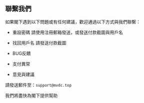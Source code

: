## 聯繫我們

如果閣下遇到以下問題或有任何建議，歡迎通過以下方式與我們聯繫：

* 重設密碼 
請使用注冊郵箱發送，或發送付款截圖與用戶名

* 找回用戶名
請發送付款截圖

* BUG反饋 
* 支付異常
* 意見與建議

請發送郵件至：`support@mvdc.top`

我們將盡快為閣下提供幫助
